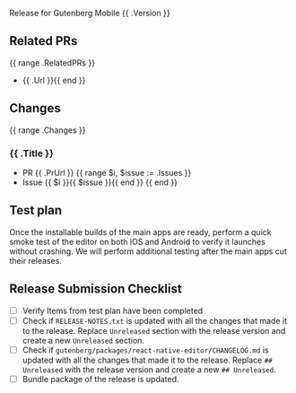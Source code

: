 Release for Gutenberg Mobile {{ .Version }}

## Related PRs
{{ range .RelatedPRs }}
- {{ .Url }}{{ end }}

## Changes

{{ range .Changes }}
### {{ .Title }}
* PR {{ .PrUrl }}
{{ range $i, $issue := .Issues }}
* Issue {{ $i }}{{ $issue }}{{ end }}
{{ end }}



<!-- To determine the changes you can check the RELEASE-NOTES.txt and gutenberg/packages/react-native-editor/CHANGELOG.md files and cross check with the list of commits that are part of the PR -->


## Test plan

Once the installable builds of the main apps are ready, perform a quick smoke test of the editor on both iOS and Android to verify it launches without crashing. We will perform additional testing after the main apps cut their releases.

## Release Submission Checklist

- [ ] Verify Items from test plan have been completed
- [ ] Check if `RELEASE-NOTES.txt` is updated with all the changes that made it to the release. Replace `Unreleased` section with the release version and create a new `Unreleased` section.
- [ ] Check if `gutenberg/packages/react-native-editor/CHANGELOG.md` is updated with all the changes that made it to the release. Replace `## Unreleased` with the release version and create a new `## Unreleased`.
- [ ] Bundle package of the release is updated.